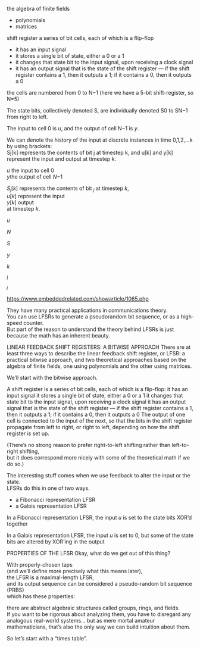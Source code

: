 



the algebra of finite fields
- polynomials
- matrices


shift register
    a series of bit cells, each of which is a flip-flop
- it has an input signal
- it stores a single bit of state, either a 0 or a 1
- it changes that state bit to the input signal, upon receiving a clock signal
- it has an output signal that is the state of the shift register — if the shift register contains a 1, then it outputs a 1; if it contains a 0, then it outputs a 0

the cells are numbered from 0 to N−1 (here we have a 5-bit shift-register, so N=5)  

The state bits, collectively denoted S, are individually denoted S0 to SN−1 from right to left.  

The input to cell 0 is *u*, and the output of cell N−1 is *y*.  

We can denote the history of the input at discrete instances in time 0,1,2,…k by using brackets:  
Sj[k] represents the contents of bit j at timestep k, and u[k] and y[k] represent the input and output at timestep k.  


<i>u</i> the input to cell 0  
<i>y</i>the output of cell <i>N</i>−1  

<i>S</i><sub><i>j</i></sub>[<i>k</i>] represents the contents of bit <sub><i>j</i></sub> at timestep <i>k</i>,  
<i>u</i>[<i>k</i>] represent the input  
<i>y</i>[<i>k</i>] output  
at timestep <i>k</i>.  

<i>u</i>

<i>N</i>

<i>S</i>

<i>y</i>

<i>k</i>

<sub>j</sub>

<sub><i>j</i></sub>



https://www.embeddedrelated.com/showarticle/1065.php

They have many practical applications in communications theory.  
You can use LFSRs to generate a pseudorandom bit sequence, or as a high-speed counter.  
But part of the reason to understand the theory behind LFSRs is just because the math has an inherent beauty.

LINEAR FEEDBACK SHIFT REGISTERS: A BITWISE APPROACH
There are at least three ways to describe the linear feedback shift register, or LFSR:
a practical bitwise approach,
and two theoretical approaches based on the algebra of finite fields,
one using polynomials and
the other using matrices.

We’ll start with the bitwise approach.

A shift register is a series of bit cells, each of which is a flip-flop:
it has an input signal
it stores a single bit of state, either a 0 or a 1
it changes that state bit to the input signal, upon receiving a clock signal
it has an output signal that is the state of the shift register
 — if the shift register contains a 1, then it outputs a 1; if it contains a 0, then it outputs a 0
The output of one cell is connected to the input of the next,
  so that the bits in the shift register propagate
    from left to right, or right to left, depending on how the shift register is set up.


(There’s no strong reason to prefer right-to-left shifting rather than left-to-right shifting,  
  but it does correspond more nicely with some of the theoretical math if we do so.)  


The interesting stuff comes when we use feedback to alter the input or the state.  
LFSRs do this in one of two ways.  
- a Fibonacci representation LFSR
- a Galois representation LFSR

In a Fibonacci representation LFSR, the input *u* is set to the state bits XOR’d together  

In a Galois representation LFSR, the input *u* is set to 0, but some of the state bits are altered by XOR’ing in the output  



PROPERTIES OF THE LFSR
Okay, what do we get out of this thing?

With properly-chosen taps  
(and we’ll define more precisely what this means later),  
the LFSR is a maximal-length LFSR,  
and its output sequence can be considered a pseudo-random bit sequence (PRBS)  
which has these properties:  


there are abstract algebraic structures called groups, rings, and fields.  
If you want to be rigorous about analyzing them, you have to disregard any analogous real-world systems… but as mere mortal amateur mathematicians, that’s also the only way we can build intuition about them.  

So let’s start with a “times table”.  
